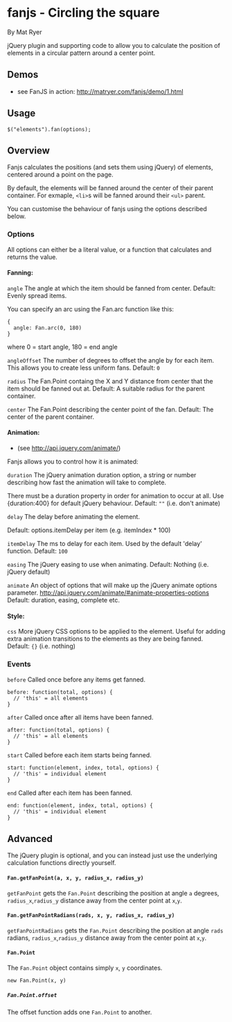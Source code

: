 
# fanjs - Circling the square
By Mat Ryer

jQuery plugin and supporting code to allow you to calculate the position of elements in a circular pattern around a center point.  

## Demos

  * see FanJS in action: http://matryer.com/fanjs/demo/1.html

## Usage

    $("elements").fan(options);

## Overview

Fanjs calculates the positions (and sets them using jQuery) of elements, centered around a point on the page.

By default, the elements will be fanned around the center of their parent container.  For exmaple, `<li>`s will be fanned around their `<ul>` parent.

You can customise the behaviour of fanjs using the options described below.

### Options

All options can either be a literal value, or a function that
calculates and returns the value.

#### Fanning:

`angle` The angle at which the item should be fanned from center.  Default: Evenly spread items.

You can specify an arc using the Fan.arc function like this:

    {
      angle: Fan.arc(0, 180)
    }

where 0 = start angle, 180 = end angle

`angleOffset` The number of degrees to offset the angle by for each item.  This allows you to create less uniform fans.  Default: `0`

`radius` The Fan.Point containg the X and Y distance from center that the item should be fanned out at.  Default: A suitable radius for the parent container.

`center` The Fan.Point describing the center point of the fan.  Default: The center of the parent container.

#### Animation:

  * (see http://api.jquery.com/animate/)

Fanjs allows you to control how it is animated:

`duration` The jQuery animation duration option, a string or number describing how fast the animation will take to complete.

There must be a duration property in order for animation to occur at all.  Use {duration:400} for default jQuery behaviour.  Default: `""` (i.e. don't animate)

`delay` The delay before animating the element.

Default: options.itemDelay per item (e.g. itemIndex * 100)

`itemDelay` The ms to delay for each item.  Used by the default 'delay' function.  Default: `100`

`easing` The jQuery easing to use when animating.  Default: Nothing (i.e. jQuery default)

`animate` An object of options that will make up the jQuery animate options parameter. http://api.jquery.com/animate/#animate-properties-options  Default: duration, easing, complete etc.

#### Style:

`css` More jQuery CSS options to be applied to the element.  Useful for adding extra animation transitions to the elements as they are being fanned.  Default: `{}` (i.e. nothing)

### Events

`before` Called once before any items get fanned.

    before: function(total, options) {
      // 'this' = all elements
    }

`after` Called once after all items have been fanned.

    after: function(total, options) {
      // 'this' = all elements
    }

`start` Called before each item starts being fanned.

    start: function(element, index, total, options) {
      // 'this' = individual element
    }

`end` Called after each item has been fanned.

    end: function(element, index, total, options) {
      // 'this' = individual element
    }

## Advanced

The jQuery plugin is optional, and you can instead just use the underlying calculation functions directly yourself.

#### `Fan.getFanPoint(a, x, y, radius_x, radius_y)`

`getFanPoint` gets the `Fan.Point` describing the position at angle `a` degrees, `radius_x`,`radius_y` distance away from the center point at `x`,`y`.

#### `Fan.getFanPointRadians(rads, x, y, radius_x, radius_y)`

`getFanPointRadians` gets the `Fan.Point` describing the position at angle `rads` radians, `radius_x`,`radius_y` distance away from the center point at `x`,`y`.

#### `Fan.Point`

The `Fan.Point` object contains simply `x`, `y` coordinates.

    new Fan.Point(x, y)

##### `Fan.Point.offset`

The offset function adds one `Fan.Point` to another.
